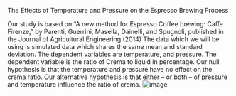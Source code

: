 The Effects of Temperature and Pressure on the Espresso Brewing Process

Our study is based on “A new method for Espresso Coffee brewing: Caffe Firenze,” by Parenti, Guerrini, Masella, Dainelli, and Spugnoli, published in the Journal of Agricultural Engineering (2014) The data which we will be using is simulated data which shares the same mean and standard deviation. The dependent variables are temperature, and pressure. The dependent variable is the ratio of Crema to liquid in percentage. Our null hypothesis is that 
the temperature and pressure have no effect on the crema ratio. Our alternative hypothesis is that either – or both – of pressure and temperature influence the ratio of crema.
![image](https://user-images.githubusercontent.com/33179763/145600793-92bbc9c3-7db4-4d18-8232-25c344408aac.png) 
